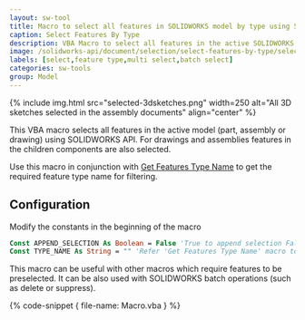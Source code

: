 ```yaml
---
layout: sw-tool
title: Macro to select all features in SOLIDWORKS model by type using SOLIDWORKS API
caption: Select Features By Type
description: VBA Macro to select all features in the active SOLIDWORKS model (part, assembly or drawing) by specifying its type
image: /solidworks-api/document/selection/select-features-by-type/selected-3dsketches.png
labels: [select,feature type,multi select,batch select]
categories: sw-tools
group: Model
---
```

{% include img.html src="selected-3dsketches.png" width=250 alt="All 3D sketches selected in the assembly documents" align="center" %}

This VBA macro selects all features in the active model (part, assembly or drawing) using SOLIDWORKS API. For drawings and assemblies features in the children components are also selected.

Use this macro in conjunction with [Get Features Type Name](/solidworks-api/document/features-manager/get-feature-type-name/) to get the required feature type name for filtering.

## Configuration

Modify the constants in the beginning of the macro

~~~ vb
Const APPEND_SELECTION As Boolean = False 'True to append selection False to clear existing selection
Const TYPE_NAME As String = "" 'Refer 'Get Features Type Name' macro to get the type name from the feature
~~~

This macro can be useful with other macros which require features to be preselected. It can be also used with SOLIDWORKS batch operations (such as delete or suppress).

{% code-snippet { file-name: Macro.vba } %}